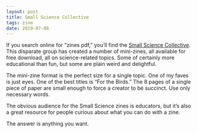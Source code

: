 ```yaml
---
layout: post
title: Small Science Collective
tags: zine
date: 2019-07-08
---
```


If you search online for “zines pdf,” you’ll find the [Small Science Collective](http://www.smallsciencecollective.org). This disparate group has created a number of mini-zines, all available for free download, all on science-related topics. Some of certainly more educational than fun, but some are plain weird and delightful.

The mini-zine format is the perfect size for a single topic. One of my faves is just eyes. One of the best titles is “For the Birds.” The 8 pages of a single piece of paper are small enough to force a creator to be succinct. Use only necessary words.

The obvious audience for the Small Science zines is educators, but it’s also a great resource for people curious about what you can do with a zine. 

The answer is anything you want.
